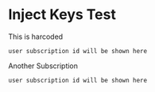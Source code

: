 # Inject Keys Test

This is harcoded
```
user subscription id will be shown here
```
Another Subscription
```
user subscription id will be shown here
```